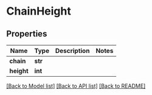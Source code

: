 # ChainHeight

## Properties
Name | Type | Description | Notes
------------ | ------------- | ------------- | -------------
**chain** | **str** |  | 
**height** | **int** |  | 

[[Back to Model list]](../README.md#documentation-for-models) [[Back to API list]](../README.md#documentation-for-api-endpoints) [[Back to README]](../README.md)

